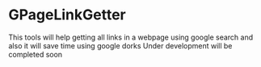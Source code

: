 # GPageLinkGetter
This tools will help getting all links in a webpage using google search and also it will save time using google dorks
Under development will be completed soon
